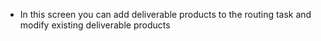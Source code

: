 - In this screen you can add deliverable products to the routing task and modify existing deliverable products